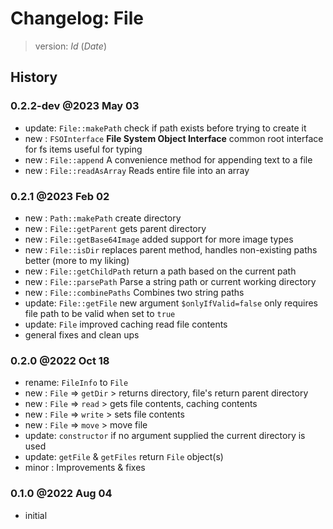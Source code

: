 # Changelog: File

> version: $Id$ ($Date$)

## History

### 0.2.2-dev @2023 May 03

 - update: `File::makePath` check if path exists before trying to create it
 - new   : `FSOInterface` **File System Object Interface** common root interface for fs items useful for typing
 - new   : `File::append` A convenience method for appending text to a file
 - new   : `File::readAsArray` Reads entire file into an array

### 0.2.1 @2023 Feb 02

 - new   : `Path::makePath` create directory
 - new   : `File::getParent` gets parent directory
 - new   : `File::getBase64Image` added support for more image types
 - new   : `File::isDir` replaces parent method, handles non-existing paths better (more to my liking)
 - new   : `File::getChildPath` return a path based on the current path
 - new   : `File::parsePath` Parse a string path or current working directory
 - new   : `File::combinePaths` Combines two string paths
 - update: `File::getFile` new argument `$onlyIfValid=false` only requires file path to be valid when set to `true`
 - update: `File` improved caching read file contents
 - general fixes and clean ups

### 0.2.0 @2022 Oct 18

 - rename: `FileInfo` to `File`
 - new   : `File` => `getDir` > returns directory, file's return parent directory
 - new   : `File` => `read` > gets file contents, caching contents
 - new   : `File` => `write` > sets file contents
 - new   : `File` => `move` > move file
 - update: `constructor` if no argument supplied the current directory is used
 - update: `getFile` & `getFiles` return `File` object(s)
 - minor : Improvements & fixes

### 0.1.0 @2022 Aug 04

 - initial
